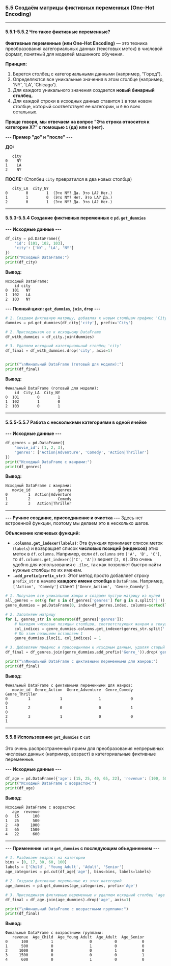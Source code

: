 ### 5.5 Создаём матрицы фиктивных переменных (One-Hot Encoding)

---
#### 5.5.1-5.5.2 Что такое фиктивные переменные?

**Фиктивные переменные (или One-Hot Encoding)** — это техника преобразования категориальных данных (текстовых меток) в числовой формат, понятный для моделей машинного обучения.

**Принцип:**
1.  Берется столбец с категориальными данными (например, "Город").
2.  Определяются все уникальные значения в этом столбце (например, 'NY', 'LA', 'Chicago').
3.  Для каждого уникального значения создается **новый бинарный столбец**.
4.  Для каждой строки в исходных данных ставится `1` в том новом столбце, который соответствует ее категории, и `0` во всех остальных.

**Проще говоря, мы отвечаем на вопрос "Эта строка относится к категории X?" с помощью `1` (да) или `0` (нет).**

**--- Пример "до" и "после" ---**

**ДО:**
```
   city
0    NY
1    LA
2    NY
```
**ПОСЛЕ:** (Столбец `city` превратился в два новых столбца)
```
   city_LA  city_NY
0        0        1  (Это NY? Да. Это LA? Нет.)
1        1        0  (Это NY? Нет. Это LA? Да.)
2        0        1  (Это NY? Да. Это LA? Нет.)
```
---
#### 5.5.3-5.5.4 Создание фиктивных переменных с `pd.get_dummies`

**--- Исходные данные ---**
```python
df_city = pd.DataFrame({
    'id': [101, 102, 103],
    'city': ['NY', 'LA', 'NY']
})
print("Исходный DataFrame:")
print(df_city)
```
**Вывод:**
```
Исходный DataFrame:
    id city
0  101   NY
1  102   LA
2  103   NY
```

**--- Полный цикл: `get_dummies`, `join`, `drop` ---**
```python
# 1. Создаем фиктивную матрицу, добавляя к новым столбцам префикс 'City'
dummies = pd.get_dummies(df_city['city'], prefix='City')

# 2. Присоединяем ее к исходному DataFrame
df_with_dummies = df_city.join(dummies)

# 3. Удаляем исходный категориальный столбец 'city'
df_final = df_with_dummies.drop('city', axis=1)


print("\nФинальный DataFrame (готовый для модели):")
print(df_final)
```
**Вывод:**
```
Финальный DataFrame (готовый для модели):
    id  City_LA  City_NY
0  101        0        1
1  102        1        0
2  103        0        1
```
---
#### 5.5.5-5.5.7 Работа с несколькими категориями в одной ячейке

**--- Исходные данные ---**
```python
df_genres = pd.DataFrame({
    'movie_id': [1, 2, 3],
    'genres': ['Action|Adventure', 'Comedy', 'Action|Thriller']
})
print("Исходный DataFrame с жанрами:")
print(df_genres)
```
**Вывод:**
```
Исходный DataFrame с жанрами:
   movie_id            genres
0         1  Action|Adventure
1         2            Comedy
2         3   Action|Thriller
```
---
**--- Ручное создание, присоединение и очистка ---**
Здесь нет встроенной функции, поэтому мы делаем это в несколько шагов.

**Объяснение ключевых функций:**
*   **`.columns.get_indexer(labels)`**: Эта функция принимает список меток (`labels`) и возвращает список **числовых позиций (индексов)** этих меток в `df.columns`. Например, если `df.columns` это `['A', 'B', 'C']`, то `df.columns.get_indexer(['C', 'A'])` вернет `[2, 0]`. Это очень удобно для использования с `.iloc`, так как позволяет быстро найти нужные столбцы по их именам.
*   **`.add_prefix(prefix_str)`**: Этот метод просто добавляет строку `prefix_str` в начало **каждого имени столбца** в `DataFrame`. Например, `['Action', 'Comedy']` станет `['Genre_Action', 'Genre_Comedy']`.

```python
# 1. Получаем все уникальные жанры и создаем пустую матрицу из нулей
all_genres = set(g for s in df_genres['genres'] for g in s.split('|'))
genre_dummies = pd.DataFrame(0, index=df_genres.index, columns=sorted(list(all_genres)))

# 2. Заполняем матрицу
for i, genres_str in enumerate(df_genres['genres']):
    # Находим числовые позиции столбцов, соответствующих жанрам в текущей строке
    col_indices = genre_dummies.columns.get_indexer(genres_str.split('|'))
    # По этим позициям вставляем 1
    genre_dummies.iloc[i, col_indices] = 1

# 3. Добавляем префикс и присоединяем к исходным данным, удаляя старый столбец
df_final = df_genres.join(genre_dummies.add_prefix('Genre_')).drop('genres', axis=1)

print("\nФинальный DataFrame с фиктивными переменными для жанров:")
print(df_final)
```
**Вывод:**
```
Финальный DataFrame с фиктивными переменными для жанров:
   movie_id  Genre_Action  Genre_Adventure  Genre_Comedy  Genre_Thriller
0         1             1                1             0               0
1         2             0                0             1               0
2         3             1                0             0               1
```
---
#### 5.5.8 Использование `get_dummies` с `cut`

Это очень распространенный прием для преобразования непрерывных числовых данных (например, возраст) в категориальные фиктивные переменные.

**--- Исходные данные ---**
```python
df_age = pd.DataFrame({'age': [15, 25, 40, 65, 22], 'revenue': [100, 500, 1000, 1500, 600]})
print("Исходный DataFrame с возрастом:")
print(df_age)
```
**Вывод:**
```
Исходный DataFrame с возрастом:
   age  revenue
0   15      100
1   25      500
2   40     1000
3   65     1500
4   22      600
```
---
**--- Применение `cut` и `get_dummies` с последующим объединением ---**
```python
# 1. Разбиваем возраст на категории
bins = [0, 17, 30, 60, 100]
labels = ['Child', 'Young Adult', 'Adult', 'Senior']
age_categories = pd.cut(df_age['age'], bins=bins, labels=labels)

# 2. Создаем фиктивные переменные из этих категорий
age_dummies = pd.get_dummies(age_categories, prefix='Age')

# 3. Присоединяем фиктивные переменные и удаляем исходный столбец 'age'
df_final = df_age.join(age_dummies).drop('age', axis=1)

print("\nФинальный DataFrame с возрастными группами:")
print(df_final)
```
**Вывод:**
```
Финальный DataFrame с возрастными группами:
   revenue  Age_Child  Age_Young Adult  Age_Adult  Age_Senior
0      100          1                0          0           0
1      500          0                1          0           0
2     1000          0                0          1           0
3     1500          0                0          0           1
4      600          0                1          0           0
```
